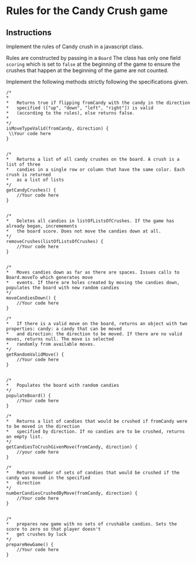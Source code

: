 # Rules for the Candy Crush game

## Instructions
Implement the rules of Candy crush in a javascript class. 

Rules are constructed by passing in a ```Board```
The class has only one field ```scoring``` which is set to ```false``` at the 
beginning of the game to ensure the crushes that happen at the beginning of the 
game are not counted. 

Implement the following methods strictly following the specifications given. 

```
/*
*
*   Returns true if flipping fromCandy with the candy in the direction
*   specified (["up", "down", "left", "right"]) is valid
*   (according to the rules), else returns false.
*
*/
isMoveTypeValid(fromCandy, direction) {
 \\Your code here
}


/*
*   Returns a list of all candy crushes on the board. A crush is a list of three
*   candies in a single row or column that have the same color. Each crush is returned 
*   as a list of lists
*/
getCandyCrushes() {
    //Your code here
}


/* 
*   Deletes all candies in listOfListsOfCrushes. If the game has already began, incremements 
*   the board score. Does not move the candies down at all. 
*/
removeCrushes(listOfListsOfCrushes) {
    //Your code here 
}


/* 
*   Moves candies down as far as there are spaces. Issues calls to Board.moveTo which generates move 
*   events. If there are holes created by moving the candies down, populates the board with new random candies
*/
moveCandiesDown() {
    //Your code here 
}

/* 
*   If there is a valid move on the board, returns an object with two properties: candy: a candy that can be moved 
*   and direction: the direction to be moved. If there are no valid moves, returns null. The move is selected 
*   randomly from available moves. 
*/
getRandomValidMove() {
    //Your code here
}


/* 
*   Populates the board with random candies
*/
populateBoard() {
    //Your code here
}

/*
*   Returns a list of candies that would be crushed if fromCandy were to be moved in the direction
*   specified by direction. If no candies are to be crushed, returns an empty list.  
*/
getCandiesToCrushGivenMove(fromCandy, direction) {
    //your code here
}

/*
*   Returns number of sets of candies that would be crushed if the candy was moved in the specified
*   direction
*/
numberCandiesCrushedByMove(fromCandy, direction) {
    //Your code here
}


/*
*   prepares new game with no sets of crushable candies. Sets the score to zero so that player doesn't 
*   get crushes by luck 
*/
prepareNewGame() {
    //Your code here 
}

``` 

